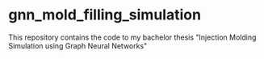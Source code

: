 # gnn_mold_filling_simulation
This repository contains the code to my bachelor thesis "Injection Molding Simulation using Graph Neural Networks"
